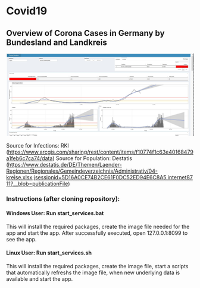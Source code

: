 # Covid19

## Overview of Corona Cases in Germany by Bundesland and Landkreis

![alt text](https://github.com/sschiwek/Covid19/blob/main/capture.jpg?raw=true)

Source for Infections: RKI (https://www.arcgis.com/sharing/rest/content/items/f10774f1c63e40168479a1feb6c7ca74/data)
Source for Population: Destatis (https://www.destatis.de/DE/Themen/Laender-Regionen/Regionales/Gemeindeverzeichnis/Administrativ/04-kreise.xlsx;jsessionid=5D16A0CE74B2CE61F0DC52ED94E6C8A5.internet8711?__blob=publicationFile)

### Instructions (after cloning repository):
#### Windows User: Run start_services.bat
This will install the required packages, create the image file needed for the app and start the app. After successfully executed, open 127.0.0.1:8099 to see the app.
#### Linux User: Run start_services.sh
This will install the required packages, create the image file, start a scripts that automatically refreshs the image file, when new underlying data is available and start the app.